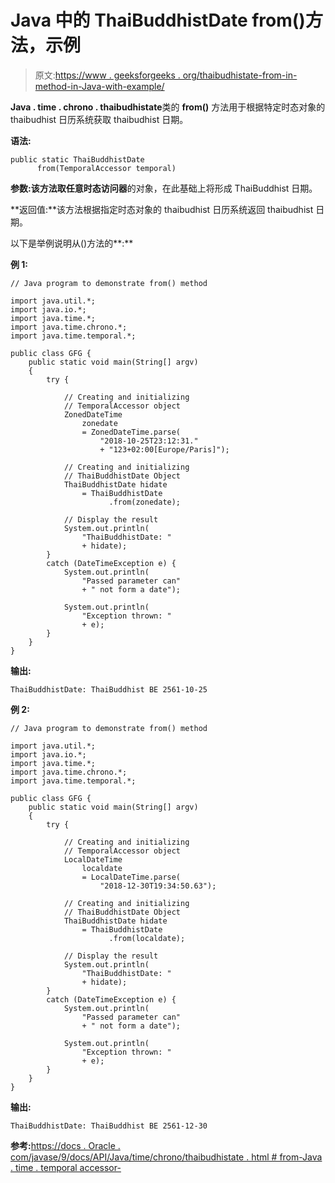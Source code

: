 # Java 中的 ThaiBuddhistDate from()方法，示例

> 原文:[https://www . geeksforgeeks . org/thaibudhistate-from-in-method-in-Java-with-example/](https://www.geeksforgeeks.org/thaibuddhistdate-from-method-in-java-with-example/)

**Java . time . chrono . thaibudhistate**类的 **from()** 方法用于根据特定时态对象的 thaibudhist 日历系统获取 thaibudhist 日期。

**语法:**

```
public static ThaiBuddhistDate
      from(TemporalAccessor temporal)
```

**参数:**该方法取任意**时态访问器**的对象，在此基础上将形成 ThaiBuddhist 日期。

**返回值:**该方法根据指定时态对象的 thaibudhist 日历系统返回 thaibudhist 日期。

以下是举例说明从()方法的**:**

**例 1:**

```
// Java program to demonstrate from() method

import java.util.*;
import java.io.*;
import java.time.*;
import java.time.chrono.*;
import java.time.temporal.*;

public class GFG {
    public static void main(String[] argv)
    {
        try {

            // Creating and initializing
            // TemporalAccessor object
            ZonedDateTime
                zonedate
                = ZonedDateTime.parse(
                    "2018-10-25T23:12:31."
                    + "123+02:00[Europe/Paris]");

            // Creating and initializing
            // ThaiBuddhistDate Object
            ThaiBuddhistDate hidate
                = ThaiBuddhistDate
                      .from(zonedate);

            // Display the result
            System.out.println(
                "ThaiBuddhistDate: "
                + hidate);
        }
        catch (DateTimeException e) {
            System.out.println(
                "Passed parameter can"
                + " not form a date");

            System.out.println(
                "Exception thrown: "
                + e);
        }
    }
}
```

**输出:**

```
ThaiBuddhistDate: ThaiBuddhist BE 2561-10-25

```

**例 2:**

```
// Java program to demonstrate from() method

import java.util.*;
import java.io.*;
import java.time.*;
import java.time.chrono.*;
import java.time.temporal.*;

public class GFG {
    public static void main(String[] argv)
    {
        try {

            // Creating and initializing
            // TemporalAccessor object
            LocalDateTime
                localdate
                = LocalDateTime.parse(
                    "2018-12-30T19:34:50.63");

            // Creating and initializing
            // ThaiBuddhistDate Object
            ThaiBuddhistDate hidate
                = ThaiBuddhistDate
                      .from(localdate);

            // Display the result
            System.out.println(
                "ThaiBuddhistDate: "
                + hidate);
        }
        catch (DateTimeException e) {
            System.out.println(
                "Passed parameter can"
                + " not form a date");

            System.out.println(
                "Exception thrown: "
                + e);
        }
    }
}
```

**输出:**

```
ThaiBuddhistDate: ThaiBuddhist BE 2561-12-30

```

**参考:**[https://docs . Oracle . com/javase/9/docs/API/Java/time/chrono/thaibudhistate . html # from-Java . time . temporal accessor-](https://docs.oracle.com/javase/9/docs/api/java/time/chrono/ThaiBuddhistDate.html#from-java.time.temporal.TemporalAccessor-)